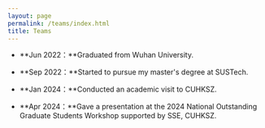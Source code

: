 ```yaml
---
layout: page
permalink: /teams/index.html
title: Teams
---
```


- **Jun 2022：**Graduated from Wuhan University.

- **Sep 2022：**Started to pursue my master's degree at SUSTech.

- **Jan 2024：**Conducted an academic visit to CUHKSZ.

- **Apr 2024：**Gave a presentation at the 2024 National Outstanding Graduate Students Workshop supported by SSE, CUHKSZ.

  
